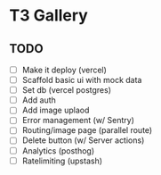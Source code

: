 # T3 Gallery

## TODO

- [ ] Make it deploy (vercel)
- [ ] Scaffold basic ui with mock data
- [ ] Set db (vercel postgres)
- [ ] Add auth
- [ ] Add image uplaod
- [ ] Error management (w/ Sentry)
- [ ] Routing/image page (parallel route)
- [ ] Delete button (w/ Server actions)
- [ ] Analytics (posthog)
- [ ] Ratelimiting (upstash)
